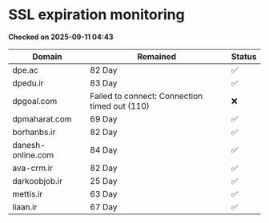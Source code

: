 # SSL expiration monitoring

**Checked on 2025-09-11 04:43**

| Domain | Remained | Status       |
|--------|----------|--------------|
| dpe.ac     | 82 Day   | ✅ |
| dpedu.ir     | 83 Day   | ✅ |
| dpgoal.com     | Failed to connect: Connection timed out (110)       | ❌ |
| dpmaharat.com     | 69 Day   | ✅ |
| borhanbs.ir     | 82 Day   | ✅ |
| danesh-online.com     | 84 Day   | ✅ |
| ava-crm.ir     | 82 Day   | ✅ |
| darkoobjob.ir     | 25 Day   | ✅ |
| mettis.ir     | 63 Day   | ✅ |
| liaan.ir     | 67 Day   | ✅ |
